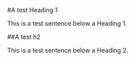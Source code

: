#A test Heading 1

This is a test sentence below a Heading 1.

##A test h2

This is a test sentence below a Heading 2. 